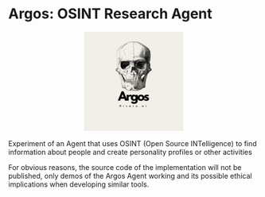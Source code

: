 # Argos: OSINT Research Agent

<div align="center">
  <img src="argos.png" alt="argos Logo" width="200"/>
</div>


Experiment of an Agent that uses OSINT (Open Source INTelligence) to find information about people and create personality profiles or other activities

For obvious reasons, the source code of the implementation will not be published, only demos of the Argos Agent working and its possible ethical implications when developing similar tools.
